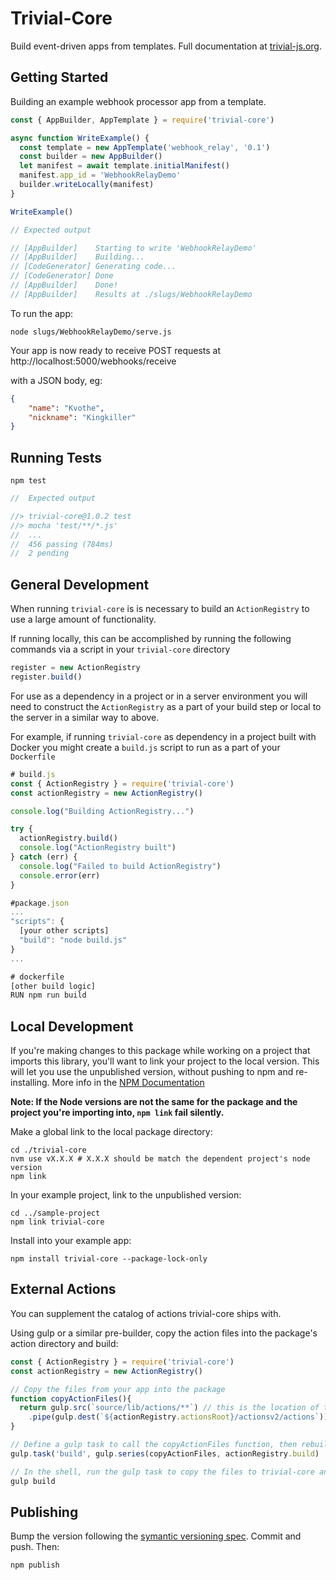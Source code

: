 
# Trivial-Core
Build event-driven apps from templates. Full documentation at [trivial-js.org](https://trivial-js.org).

## Getting Started

Building an example webhook processor app from a template.
```javascript
const { AppBuilder, AppTemplate } = require('trivial-core')

async function WriteExample() {
  const template = new AppTemplate('webhook_relay', '0.1')
  const builder = new AppBuilder()
  let manifest = await template.initialManifest()
  manifest.app_id = 'WebhookRelayDemo'
  builder.writeLocally(manifest)
}

WriteExample()

// Expected output

// [AppBuilder]    Starting to write 'WebhookRelayDemo'
// [AppBuilder]    Building...
// [CodeGenerator] Generating code...
// [CodeGenerator] Done
// [AppBuilder]    Done!
// [AppBuilder]    Results at ./slugs/WebhookRelayDemo

````

To run the app:
```shell
node slugs/WebhookRelayDemo/serve.js
```

Your app is now ready to receive POST requests at http://localhost:5000/webhooks/receive

with a JSON body, eg:
```json
{
    "name": "Kvothe",
    "nickname": "Kingkiller"
}
```

## Running Tests
```shell
npm test
```

```javascript
//  Expected output

//> trivial-core@1.0.2 test
//> mocha 'test/**/*.js'
//  ...
//  456 passing (784ms)
//  2 pending
```

## General Development
When running `trivial-core` is is necessary to build an `ActionRegistry` to use a large amount of functionality.

If running locally, this can be accomplished by running the following commands via a script in your `trivial-core` directory
```javascript
register = new ActionRegistry
register.build()
```
For use as a dependency in a project or in a server environment you will need to construct the `ActionRegistry` as a part of your build step or local to the server in a similar way to above.

For example, if running `trivial-core` as dependency in a project built with Docker you might create a `build.js` script to run as a part of your` Dockerfile`
```javascript
# build.js
const { ActionRegistry } = require('trivial-core')
const actionRegistry = new ActionRegistry()

console.log("Building ActionRegistry...")

try {
  actionRegistry.build()
  console.log("ActionRegistry built")
} catch (err) {
  console.log("Failed to build ActionRegistry")
  console.error(err)
}

#package.json
...
"scripts": {
  [your other scripts]
  "build": "node build.js"
}
...

# dockerfile
[other build logic]
RUN npm run build

```

## Local Development
If you're making changes to this package while working on a project that imports this library, you'll want to link your project to the local version. This will let you use the unpublished version, without pushing to npm and re-installing. More info in the [NPM Documentation](https://docs.npmjs.com/cli/v8/commands/npm-link)

**Note: If the Node versions are not the same for the package and the project you're importing into, `npm link` fail silently.**

Make a global link to the local package directory:
```shell
cd ./trivial-core
nvm use vX.X.X # X.X.X should be match the dependent project's node version
npm link
```

In your example project, link to the unpublished version:
```shell
cd ../sample-project
npm link trivial-core
```

Install into your example app:
```shell
npm install trivial-core --package-lock-only
```

## External Actions
You can supplement the catalog of actions trivial-core ships with.

Using gulp or a similar pre-builder, copy the action files into the package's action directory and build:

```javascript
const { ActionRegistry } = require('trivial-core')
const actionRegistry = new ActionRegistry()

// Copy the files from your app into the package
function copyActionFiles(){
  return gulp.src(`source/lib/actions/**`) // this is the location of the new actions in your project
    .pipe(gulp.dest(`${actionRegistry.actionsRoot}/actionsv2/actions`)) // internal action location; unlikely you need to change this
}

// Define a gulp task to call the copyActionFiles function, then rebuild the registry
gulp.task('build', gulp.series(copyActionFiles, actionRegistry.build)

// In the shell, run the gulp task to copy the files to trivial-core and rebuild the action library files.
gulp build

```

## Publishing
Bump the version following the [symantic versioning spec](https://docs.npmjs.com/about-semantic-versioning). Commit and push. Then:

```shell
npm publish
```
